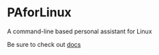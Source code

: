 # PAforLinux
A command-line based personal assistant for Linux

Be sure to check out [docs](https://github.com/pranjaldatta/PAforLinux/tree/master/docs)
